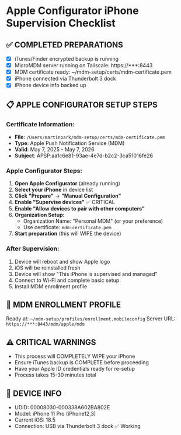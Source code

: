 # Apple Configurator iPhone Supervision Checklist

## ✅ COMPLETED PREPARATIONS
- [x] iTunes/Finder encrypted backup is running
- [x] MicroMDM server running on Tailscale: https://***:8443
- [x] MDM certificate ready: ~/mdm-setup/certs/mdm-certificate.pem
- [x] iPhone connected via Thunderbolt 3 dock
- [x] iPhone device info backed up

## 📋 APPLE CONFIGURATOR SETUP STEPS

### Certificate Information:
- **File**: `/Users/martinpark/mdm-setup/certs/mdm-certificate.pem`
- **Type**: Apple Push Notification Service (MDM)
- **Valid**: May 7, 2025 - May 7, 2026
- **Subject**: APSP:aa1c6e81-93ae-4e7d-b2c2-3ca51016fe26

### Apple Configurator Steps:
1. **Open Apple Configurator** (already running)
2. **Select your iPhone** in device list
3. **Click "Prepare"** → **"Manual Configuration"**
4. **Enable "Supervise devices"** ✅ CRITICAL
5. **Enable "Allow devices to pair with other computers"**
6. **Organization Setup:**
   - Organization Name: "Personal MDM" (or your preference)
   - Use certificate: `mdm-certificate.pem`
7. **Start preparation** (this will WIPE the device)

### After Supervision:
1. Device will reboot and show Apple logo
2. iOS will be reinstalled fresh
3. Device will show "This iPhone is supervised and managed"
4. Connect to Wi-Fi and complete basic setup
5. Install MDM enrollment profile

## 🔧 MDM ENROLLMENT PROFILE
Ready at: `~/mdm-setup/profiles/enrollment.mobileconfig`
Server URL: `https://***:8443/mdm/apple/mdm`

## ⚠️ CRITICAL WARNINGS
- This process will COMPLETELY WIPE your iPhone
- Ensure iTunes backup is COMPLETE before proceeding
- Have your Apple ID credentials ready for re-setup
- Process takes 15-30 minutes total

## 📱 DEVICE INFO
- UDID: 00008030-000338A602BA802E
- Model: iPhone 11 Pro (iPhone12,3)
- Current iOS: 18.5
- Connection: USB via Thunderbolt 3 dock ✅ Working
